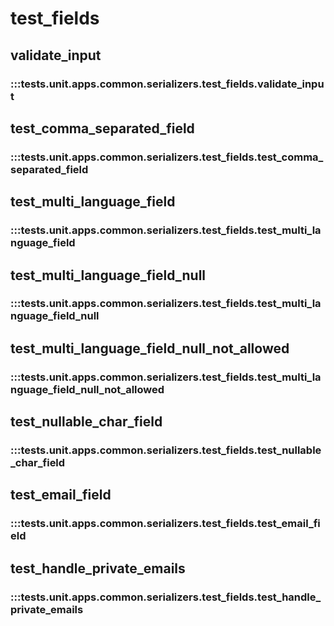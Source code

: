 # test_fields

## validate_input

### :::tests.unit.apps.common.serializers.test_fields.validate_input

## test_comma_separated_field

### :::tests.unit.apps.common.serializers.test_fields.test_comma_separated_field

## test_multi_language_field

### :::tests.unit.apps.common.serializers.test_fields.test_multi_language_field

## test_multi_language_field_null

### :::tests.unit.apps.common.serializers.test_fields.test_multi_language_field_null

## test_multi_language_field_null_not_allowed

### :::tests.unit.apps.common.serializers.test_fields.test_multi_language_field_null_not_allowed

## test_nullable_char_field

### :::tests.unit.apps.common.serializers.test_fields.test_nullable_char_field

## test_email_field

### :::tests.unit.apps.common.serializers.test_fields.test_email_field

## test_handle_private_emails

### :::tests.unit.apps.common.serializers.test_fields.test_handle_private_emails

